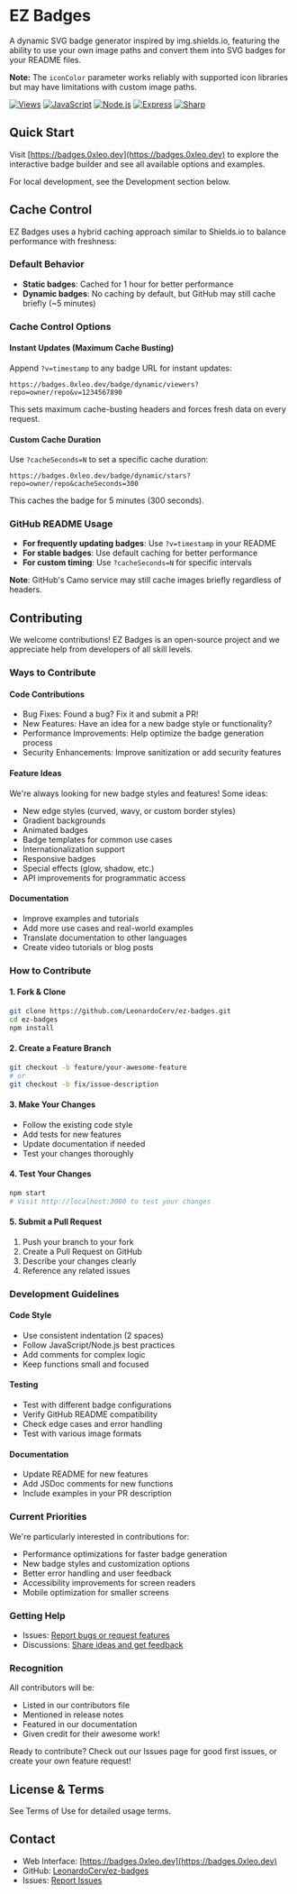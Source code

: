 # EZ Badges

A dynamic SVG badge generator inspired by img.shields.io, featuring the ability to use your own image paths and convert them into SVG badges for your README files.

**Note:** The `iconColor` parameter works reliably with supported icon libraries but may have limitations with custom image paths.

[![Views](https://badges.0xleo.dev/badge/dynamic/viewers?repo=leonardocerv/ez-badges&textColor=green&icon=simple-icons:eye&v=1234567890)](https://github.com/LeonardoCerv/ez-badges)
[![JavaScript](https://badges.0xleo.dev/badge?text=JavaScript&bgColor=amber&edges=squared&textColor=white&iconColor=white&icon=simple-icons:javascript)](https://developer.mozilla.org/en-US/docs/Web/JavaScript)
[![Node.js](https://badges.0xleo.dev/badge?text=NodeJS&bgColor=green&edges=squared&textColor=white&iconColor=white&icon=simple-icons:nodedotjs)](https://nodejs.org)
[![Express](https://badges.0xleo.dev/badge?text=Express&bgColor=white&textColor=black&icon=simple-icons:express)](https://expressjs.com)
[![Sharp](https://badges.0xleo.dev/badge?text=Sharp&bgColor=olive&iconColor=white&icon=simple-icons:sharp)](https://sharp.pixelplumbing.com)

## Quick Start

Visit [https://badges.0xleo.dev](https://badges.0xleo.dev) to explore the interactive badge builder and see all available options and examples.

For local development, see the Development section below.

## Cache Control

EZ Badges uses a hybrid caching approach similar to Shields.io to balance performance with freshness:

### Default Behavior
- **Static badges**: Cached for 1 hour for better performance
- **Dynamic badges**: No caching by default, but GitHub may still cache briefly (~5 minutes)

### Cache Control Options

#### Instant Updates (Maximum Cache Busting)
Append `?v=timestamp` to any badge URL for instant updates:
```
https://badges.0xleo.dev/badge/dynamic/viewers?repo=owner/repo&v=1234567890
```

This sets maximum cache-busting headers and forces fresh data on every request.

#### Custom Cache Duration
Use `?cacheSeconds=N` to set a specific cache duration:
```
https://badges.0xleo.dev/badge/dynamic/stars?repo=owner/repo&cacheSeconds=300
```

This caches the badge for 5 minutes (300 seconds).

### GitHub README Usage
- **For frequently updating badges**: Use `?v=timestamp` in your README
- **For stable badges**: Use default caching for better performance
- **For custom timing**: Use `?cacheSeconds=N` for specific intervals

**Note**: GitHub's Camo service may still cache images briefly regardless of headers.

## Contributing

We welcome contributions! EZ Badges is an open-source project and we appreciate help from developers of all skill levels.

### Ways to Contribute

#### Code Contributions
- Bug Fixes: Found a bug? Fix it and submit a PR!
- New Features: Have an idea for a new badge style or functionality?
- Performance Improvements: Help optimize the badge generation process
- Security Enhancements: Improve sanitization or add security features

#### Feature Ideas
We're always looking for new badge styles and features! Some ideas:
- New edge styles (curved, wavy, or custom border styles)
- Gradient backgrounds
- Animated badges
- Badge templates for common use cases
- Internationalization support
- Responsive badges
- Special effects (glow, shadow, etc.)
- API improvements for programmatic access

#### Documentation
- Improve examples and tutorials
- Add more use cases and real-world examples
- Translate documentation to other languages
- Create video tutorials or blog posts

### How to Contribute

#### 1. Fork & Clone
```bash
git clone https://github.com/LeonardoCerv/ez-badges.git
cd ez-badges
npm install
```

#### 2. Create a Feature Branch
```bash
git checkout -b feature/your-awesome-feature
# or
git checkout -b fix/issue-description
```

#### 3. Make Your Changes
- Follow the existing code style
- Add tests for new features
- Update documentation if needed
- Test your changes thoroughly

#### 4. Test Your Changes
```bash
npm start
# Visit http://localhost:3000 to test your changes
```

#### 5. Submit a Pull Request
1. Push your branch to your fork
2. Create a Pull Request on GitHub
3. Describe your changes clearly
4. Reference any related issues

### Development Guidelines

#### Code Style
- Use consistent indentation (2 spaces)
- Follow JavaScript/Node.js best practices
- Add comments for complex logic
- Keep functions small and focused

#### Testing
- Test with different badge configurations
- Verify GitHub README compatibility
- Check edge cases and error handling
- Test with various image formats

#### Documentation
- Update README for new features
- Add JSDoc comments for new functions
- Include examples in your PR description

### Current Priorities

We're particularly interested in contributions for:
- Performance optimizations for faster badge generation
- New badge styles and customization options
- Better error handling and user feedback
- Accessibility improvements for screen readers
- Mobile optimization for smaller screens

### Getting Help

- Issues: [Report bugs or request features](https://github.com/LeonardoCerv/ez-badges/issues)
- Discussions: [Share ideas and get feedback](https://github.com/LeonardoCerv/ez-badges/discussions)

### Recognition

All contributors will be:
- Listed in our contributors file
- Mentioned in release notes
- Featured in our documentation
- Given credit for their awesome work!

Ready to contribute? Check out our Issues page for good first issues, or create your own feature request!

## License & Terms

See Terms of Use for detailed usage terms.

## Contact

- Web Interface: [https://badges.0xleo.dev](https://badges.0xleo.dev)
- GitHub: [LeonardoCerv/ez-badges](https://github.com/LeonardoCerv/ez-badges)
- Issues: [Report Issues](https://github.com/LeonardoCerv/ez-badges/issues)
